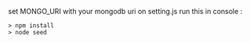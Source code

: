 set MONGO_URI with your mongodb uri on setting.js
run this in console :
```
> npm install
> node seed
```